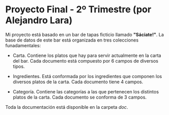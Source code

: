 # Proyecto Final - 2º Trimestre (por Alejandro Lara)

Mi proyecto está basado en un bar de tapas ficticio llamado **"Sáciate!"**. 
La base de datos de este bar está organizada en tres colecciones funadamentales:
  * Carta. Contiene los platos que hay para servir actualmente en la carta del bar. Cada documento está compuesto
    por 6 campos de diversos tipos.
    
  * Ingredientes. Está conformada por los ingredientes que componen los diversos platos de la carta. Cada documento 
    tiene 4 campos.
    
  * Categoría. Contiene las categorías a las que pertenecen los distintos platos de la carta. Cada documento se conforma de 3 campos.

Toda la documentación está disponible en la carpeta *doc*.
